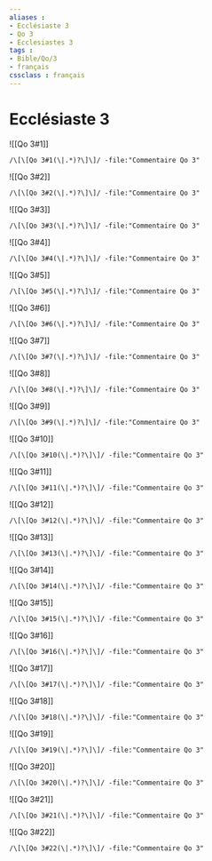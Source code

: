 ```yaml
---
aliases : 
- Ecclésiaste 3
- Qo 3
- Ecclesiastes 3
tags : 
- Bible/Qo/3
- français
cssclass : français
---
```


# Ecclésiaste 3

![[Qo 3#1]]

```query
/\[\[Qo 3#1(\|.*)?\]\]/ -file:"Commentaire Qo 3"
```

![[Qo 3#2]]

```query
/\[\[Qo 3#2(\|.*)?\]\]/ -file:"Commentaire Qo 3"
```

![[Qo 3#3]]

```query
/\[\[Qo 3#3(\|.*)?\]\]/ -file:"Commentaire Qo 3"
```

![[Qo 3#4]]

```query
/\[\[Qo 3#4(\|.*)?\]\]/ -file:"Commentaire Qo 3"
```

![[Qo 3#5]]

```query
/\[\[Qo 3#5(\|.*)?\]\]/ -file:"Commentaire Qo 3"
```

![[Qo 3#6]]

```query
/\[\[Qo 3#6(\|.*)?\]\]/ -file:"Commentaire Qo 3"
```

![[Qo 3#7]]

```query
/\[\[Qo 3#7(\|.*)?\]\]/ -file:"Commentaire Qo 3"
```

![[Qo 3#8]]

```query
/\[\[Qo 3#8(\|.*)?\]\]/ -file:"Commentaire Qo 3"
```

![[Qo 3#9]]

```query
/\[\[Qo 3#9(\|.*)?\]\]/ -file:"Commentaire Qo 3"
```

![[Qo 3#10]]

```query
/\[\[Qo 3#10(\|.*)?\]\]/ -file:"Commentaire Qo 3"
```

![[Qo 3#11]]

```query
/\[\[Qo 3#11(\|.*)?\]\]/ -file:"Commentaire Qo 3"
```

![[Qo 3#12]]

```query
/\[\[Qo 3#12(\|.*)?\]\]/ -file:"Commentaire Qo 3"
```

![[Qo 3#13]]

```query
/\[\[Qo 3#13(\|.*)?\]\]/ -file:"Commentaire Qo 3"
```

![[Qo 3#14]]

```query
/\[\[Qo 3#14(\|.*)?\]\]/ -file:"Commentaire Qo 3"
```

![[Qo 3#15]]

```query
/\[\[Qo 3#15(\|.*)?\]\]/ -file:"Commentaire Qo 3"
```

![[Qo 3#16]]

```query
/\[\[Qo 3#16(\|.*)?\]\]/ -file:"Commentaire Qo 3"
```

![[Qo 3#17]]

```query
/\[\[Qo 3#17(\|.*)?\]\]/ -file:"Commentaire Qo 3"
```

![[Qo 3#18]]

```query
/\[\[Qo 3#18(\|.*)?\]\]/ -file:"Commentaire Qo 3"
```

![[Qo 3#19]]

```query
/\[\[Qo 3#19(\|.*)?\]\]/ -file:"Commentaire Qo 3"
```

![[Qo 3#20]]

```query
/\[\[Qo 3#20(\|.*)?\]\]/ -file:"Commentaire Qo 3"
```

![[Qo 3#21]]

```query
/\[\[Qo 3#21(\|.*)?\]\]/ -file:"Commentaire Qo 3"
```

![[Qo 3#22]]

```query
/\[\[Qo 3#22(\|.*)?\]\]/ -file:"Commentaire Qo 3"
```

